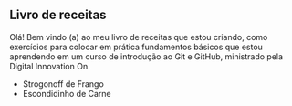 ## Livro de receitas

Olá! Bem vindo (a) ao meu livro de receitas que estou criando, como exercícios para colocar em prática fundamentos básicos que estou aprendendo em um curso de introdução ao Git e GitHub, ministrado pela Digital Innovation On.

- Strogonoff de Frango
- Escondidinho de Carne
